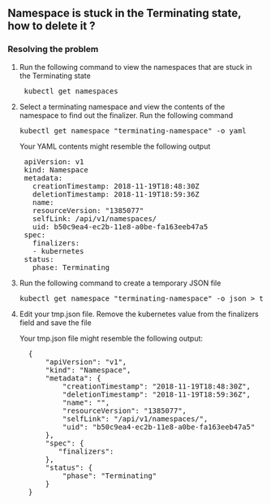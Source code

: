 <h2>Namespace is stuck in the Terminating state, how to delete it ?</h2>

<h3>Resolving the problem</h3>

<ol>
  <li>Run the following command to view the namespaces that are stuck in the Terminating state</li>
  <pre> kubectl get namespaces</pre>
  <li>Select a terminating namespace and view the contents of the namespace to find out the finalizer. Run the following command</li>
  <pre>kubectl get namespace "terminating-namespace" -o yaml</pre>
  <p>Your YAML contents might resemble the following output</p>
  <pre> apiVersion: v1
 kind: Namespace
 metadata:
   creationTimestamp: 2018-11-19T18:48:30Z
   deletionTimestamp: 2018-11-19T18:59:36Z
   name: <terminating-namespace>
   resourceVersion: "1385077"
   selfLink: /api/v1/namespaces/<terminating-namespace>
   uid: b50c9ea4-ec2b-11e8-a0be-fa163eeb47a5
 spec:
   finalizers:
   - kubernetes
 status:
   phase: Terminating</pre>
   <li>Run the following command to create a temporary JSON file</li>
   <pre>kubectl get namespace "terminating-namespace" -o json > tmp.json</pre>
   <li>Edit your tmp.json file. Remove the kubernetes value from the finalizers field and save the file</li>
   <p>Your tmp.json file might resemble the following output:</p>
   <pre>  {
      "apiVersion": "v1",
      "kind": "Namespace",
      "metadata": {
          "creationTimestamp": "2018-11-19T18:48:30Z",
          "deletionTimestamp": "2018-11-19T18:59:36Z",
          "name": "<terminating-namespace>",
          "resourceVersion": "1385077",
          "selfLink": "/api/v1/namespaces/<terminating-namespace>",
          "uid": "b50c9ea4-ec2b-11e8-a0be-fa163eeb47a5"
      },
      "spec": {
         "finalizers": 
      },
      "status": {
          "phase": "Terminating"
      }
  }</pre>
</ol>

